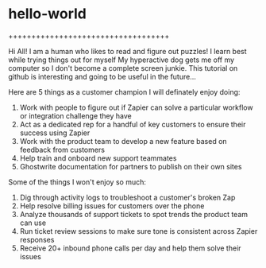 # hello-world
+++++++++++++++++++++++++++++++++++

Hi All!
I am a human who likes to read and figure out puzzles!
I learn best while trying things out for myself 
My hyperactive dog gets me off my computer so I don't become a complete screen junkie.
This tutorial on github is interesting and going to be useful in the future...

Here are 5 things as a customer champion I will definately enjoy doing:
1. Work with people to figure out if Zapier can solve a particular workflow or integration challenge they have
2. Act as a dedicated rep for a handful of key customers to ensure their success using Zapier
3. Work with the product team to develop a new feature based on feedback from customers
4. Help train and onboard new support teammates
5. Ghostwrite documentation for partners to publish on their own sites

Some of the things I won't enjoy so much:
1. Dig through activity logs to troubleshoot a customer's broken Zap
2. Help resolve billing issues for customers over the phone
3. Analyze thousands of support tickets to spot trends the product team can use
4. Run ticket review sessions to make sure tone is consistent across Zapier responses
5. Receive 20+ inbound phone calls per day and help them solve their issues


